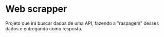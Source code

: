 # Web scrapper

Projeto que irá buscar dados de uma API, fazendo a "raspagem" desses dados e entregando como resposta.
